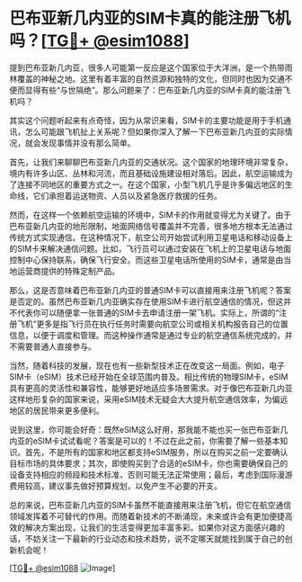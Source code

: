 # 巴布亚新几内亚的SIM卡真的能注册飞机吗？[[TG💪+ @esim1088](https://t.me/s/esim1088)]

提到巴布亚新几内亚，很多人可能第一反应是这个国家位于大洋洲，是一个热带雨林覆盖的神秘之地。这里有着丰富的自然资源和独特的文化，但同时也因为交通不便而显得有些“与世隔绝”。那么问题来了：巴布亚新几内亚的SIM卡真的能注册飞机吗？

其实这个问题听起来有点奇怪，因为从常识来看，SIM卡的主要功能是用于手机通讯，怎么可能跟飞机扯上关系呢？但如果你深入了解一下巴布亚新几内亚的实际情况，就会发现事情并没有那么简单。

首先，让我们来聊聊巴布亚新几内亚的交通状况。这个国家的地理环境非常复杂，境内有许多山区、丛林和河流，而且基础设施建设相对落后。因此，航空运输成为了连接不同地区的重要方式之一。在这个国家，小型飞机几乎是许多偏远地区的生命线，它们承担着运送物资、人员以及紧急医疗救援的任务。

然而，在这样一个依赖航空运输的环境中，SIM卡的作用就变得尤为关键了。由于巴布亚新几内亚的地形限制，地面网络信号覆盖并不完善，很多地方根本无法通过传统方式实现通信。在这种情况下，航空公司开始尝试利用卫星电话和移动设备上的SIM卡来解决通信问题。比如，飞行员可以通过安装在飞机上的卫星电话与地面控制中心保持联系，确保飞行安全。而这些卫星电话所使用的SIM卡，通常是由当地运营商提供的特殊定制产品。

那么，这是否意味着巴布亚新几内亚的普通SIM卡可以直接用来注册飞机呢？答案是否定的。虽然巴布亚新几内亚确实存在使用SIM卡进行航空通信的情况，但这并不代表你可以随便拿一张普通的SIM卡去申请注册一架飞机。实际上，所谓的“注册飞机”更多是指飞行员在执行任务时需要向航空公司或相关机构报告自己的位置信息，以便于调度和管理。而这种操作通常是通过专业的航空通信系统完成的，并不需要普通人直接参与。

当然，随着科技的发展，现在也有一些新型技术正在改变这一局面。例如，电子SIM卡（eSIM）技术已经开始在全球范围内普及。相比传统的物理SIM卡，eSIM具有更高的灵活性和兼容性，能够更好地适应多场景需求。对于像巴布亚新几内亚这样地形复杂的国家来说，采用eSIM技术无疑会大大提升航空通信效率，为偏远地区的居民带来更多便利。

说到这里，你可能会好奇：既然eSIM这么好用，那我能不能也买一张巴布亚新几内亚的eSIM卡试试看呢？答案是可以的！不过在此之前，你需要了解一些基本知识。首先，不是所有的国家和地区都支持eSIM服务，所以在购买之前一定要确认目标市场的具体要求；其次，即使购买到了合适的eSIM卡，你也需要确保自己的设备支持相应的频段和技术标准，否则可能无法正常使用；最后，考虑到国际漫游费用较高，建议事先做好预算规划，以免产生不必要的开支。

总的来说，巴布亚新几内亚的SIM卡虽然不能直接用来注册飞机，但它在航空通信领域发挥着不可替代的作用。而随着新技术的不断涌现，未来或许会有更加便捷高效的解决方案出现，让我们的生活变得更加丰富多彩。如果你对这方面感兴趣的话，不妨关注一下最新的行业动态和技术趋势，说不定哪天就能找到属于自己的创新机会呢！

[[TG💪+ @esim1088](https://t.me/s/esim1088) ![Image](https://i.postimg.cc/4NQfJmqS/Snipaste-2025-05-13-00-14-12.png)]